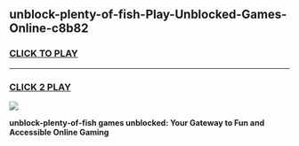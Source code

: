 
## unblock-plenty-of-fish-Play-Unblocked-Games-Online-c8b82
<h3>
<a href="https://premium76.site?title=unblock-plenty-of-fish&ref=25A">CLICK TO PLAY</a></h3>
<hr>

<h3>
<a href="https://premium76.site?title=unblock-plenty-of-fish&ref=25A">CLICK 2 PLAY</a>
  
</h3>

<a href="https://premium76.site?title=unblock-plenty-of-fish&ref=25A"><img src="https://clearcache.store/games.png"></a>


**unblock-plenty-of-fish games unblocked: Your Gateway to Fun and Accessible Online Gaming**
